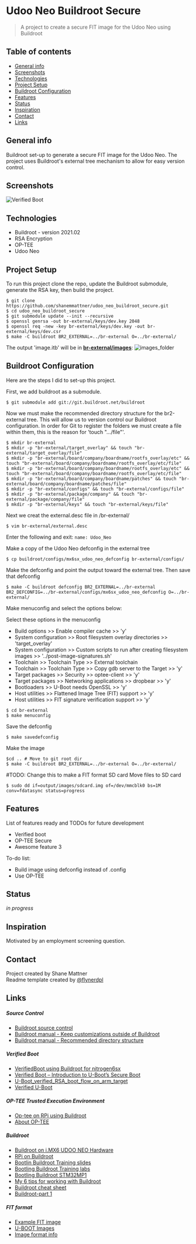 # Udoo Neo Buildroot Secure
> A project to create a secure FIT image for the Udoo Neo using Buildroot

## Table of contents
* [General info](#general-info)
* [Screenshots](#screenshots)
* [Technologies](#technologies)
* [Project Setup](#Project-Setup)
* [Buildroot Configuration](#Buildroot-Configuration)
* [Features](#features)
* [Status](#status)
* [Inspiration](#inspiration)
* [Contact](#contact)
* [Links](#links)

## General info
Buildroot set-up to generate a secure FIT image for the Udoo Neo. The project uses Buildroot's external tree mechanism to allow for easy version control.

## Screenshots
![Verified Boot](readme_images/Verified-Boot.png)

## Technologies
* Buildroot - version 2021.02
* RSA Encryption
* OP-TEE
* Udoo Neo

## Project Setup
To run this project clone the repo, update the Buildroot submodule, generate the RSA key, then build the project.
```
$ git clone https://github.com/shanemmattner/udoo_neo_buildroot_secure.git
$ cd udoo_neo_buildroot_secure
$ git submodule update --init --recursive
$ openssl genrsa -out br-external/keys/dev.key 2048
$ openssl req -new -key br-external/keys/dev.key -out br-external/keys/dev.csr
$ make -C buildroot BR2_EXTERNAL=../br-external O=../br-external/
```
The output 'image.itb' will be in <ins>**br-external/images**</ins>:
![images_folder](readme_images/images_folder.png)

## Buildroot Configuration
Here are the steps I did to set-up this project.

First, we add buildroot as a submodule.
```
$ git submodule add git://git.buildroot.net/buildroot
```
Now we must make the recommended directory structure for the br2-external tree.  This will allow us to version control our Buildroot configuration.  In order for Git to register the folders we must create a file within them, this is the reason for 'touch ".../file"'.
```
$ mkdir br-external
$ mkdir -p "br-external/target_overlay" && touch "br-external/target_overlay/file"
$ mkdir -p "br-external/board/company/boardname/rootfs_overlay/etc" && touch "br-external/board/company/boardname/rootfs_overlay/etc/file"
$ mkdir -p "br-external/board/company/boardname/rootfs_overlay/etc" && touch "br-external/board/company/boardname/rootfs_overlay/etc/file"
$ mkdir -p "br-external/board/company/boardname/patches" && touch "br-external/board/company/boardname/patches/file"
$ mkdir -p "br-external/configs" && touch "br-external/configs/file"
$ mkdir -p "br-external/package/company" && touch "br-external/package/company/file"
$ mkdir -p "br-external/keys" && touch "br-external/keys/file"

```
Next we creat the external.desc file in /br-external/
```
$ vim br-external/external.desc
```
Enter the following and exit:
`name: Udoo_Neo`

Make a copy of the Udoo Neo defconfig in the external tree
```
$ cp buildroot/configs/mx6sx_udoo_neo_defconfig br-external/configs/

```
Make the defconfig and point the output toward the external tree.   Then save that defconfig
```
$ make -C buildroot defconfig BR2_EXTERNAL=../br-external BR2_DEFCONFIG=../br-external/configs/mx6sx_udoo_neo_defconfig O=../br-external/
```
Make menuconfig and select the options below:

Select these options in the menuconfig
* Build options >> Enable compiler cache >> 'y'
* System configuration >> Root filesystem overlay directories >> 'target_overlay'
* System configuration >> Custom scripts to run after creating filesystem images >> '../post-image-signatures.sh'
* Toolchain >> Toolchain Type >> External toolchain
* Toolchain >> Toolchain Type >> Copy gdb server to the Target >> 'y'
* Target packages >> Security >> optee-client >> 'y'
* Target packages >> Networking applications >> dropbear >> 'y'
* Bootloaders >> U-Boot needs OpenSSL >> 'y'
* Host utilities >> Flattened Image Tree (FIT) support >> 'y'
* Host utilities >> FIT signature verification support >> 'y'
```
$ cd br-external
$ make menuconfig
```

Save the defconfig
```
$ make savedefconfig
```

Make the image
```
$cd .. # Move to git root dir
$ make -C buildroot BR2_EXTERNAL=../br-external O=../br-external/

```
#TODO: Change this to make a FIT format SD card
Move files to SD card

```
$ sudo dd if=output/images/sdcard.img of=/dev/mmcblk0 bs=1M conv=fdatasync status=progress
```

## Features
List of features ready and TODOs for future development
* Verified boot
* OP-TEE Secure
* Awesome feature 3

To-do list:
* Build image using defconfig instead of .config
* Use OP-TEE

## Status
_in progress_

## Inspiration
Motivated by an employment screening question.

## Contact
Project created by Shane Mattner  
Readme template created by [@flynerdpl](https://www.flynerd.pl/)

## Links
##### Source Control
* [Buildroot source control](https://stackoverflow.com/questions/21006549/how-to-get-a-buildroot-project-under-source-control)
* [Buildroot manual - Keep customizations outside of Buildroot](https://buildroot.org/downloads/manual/manual.html#outside-br-custom)
* [Buildroot manual - Recommended directory structure](https://buildroot.org/downloads/manual/manual.html#customize-dir-structure)
##### Verified Boot
* [VerifiedBoot using Buildroot for nitrogen6sx](https://github.com/pratapms/VerifiedBoot)
* [Verified Boot – Introduction to U-Boot’s Secure Boot](https://web.archive.org/web/20190104025413/https://www.pacificsimplicity.ca/blog/verified-boot-%E2%80%93-introduction-u-boot%E2%80%99s-secure-boot)
* [U-Boot_verified_RSA_boot_flow_on_arm_target](https://www.denx.de/wiki/pub/U-Boot/MiniSummitELCE2013/U-Boot_verified_RSA_boot_flow_on_arm_target.pdf)
* [Verified U-Boot](https://lwn.net/Articles/571031/)
##### OP-TEE Trusted Execution Environment
* [Op-tee on RPi using Buildroot](https://blog.crysys.hu/2018/06/op-tee-default-build-and-installation-on-the-raspberry-pi/)
* [About OP-TEE](https://optee.readthedocs.io/en/latest/general/about.html)
##### Buildroot
* [Buildroot on i.MX6 UDOO NEO Hardware](https://www.youtube.com/watch?v=wGXgeQ5KK7A&t=761s)
* [RPi on Buildroot](https://blog.crysys.hu/2018/06/using-buildroot-to-create-custom-linux-system-images/)
* [Bootlin Buildroot Training slides](https://bootlin.com/doc/training/buildroot/buildroot-slides.pdf)
* [Bootling Buildroot Training labs](https://bootlin.com/doc/training/buildroot/buildroot-labs.pdf)
* [Bootling Buildroot STM32MP1](https://bootlin.com/blog/building-a-linux-system-for-the-stm32mp1-basic-system/)
* [My 6 tips for working with Buildroot](https://www.viatech.com/en/2015/06/buildroot/)
* [Buildroot cheat sheet](https://blog.inf.re/buildroot-cheatsheet.html)
* [Buildroot-part 1](https://boozlachu.medium.com/buildroot-part-1-general-information-minimum-system-build-setup-via-menu-32fdb389eebc)
##### FIT format
* [Example FIT image](https://gist.github.com/Informatic/10f0832d8971c4d874210dc984462e5b)
* [U-BOOT Images](https://xilinx-wiki.atlassian.net/wiki/spaces/A/pages/18842374/U-Boot+Images)
* [Image format info](https://www.marcusfolkesson.se/blog/fit-vs-legacy-image-format/)
